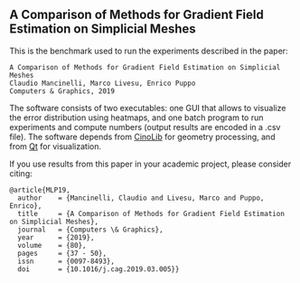 ## A Comparison of Methods for Gradient Field Estimation on Simplicial Meshes

This is the benchmark used to run the experiments described in the paper:

```
A Comparison of Methods for Gradient Field Estimation on Simplicial Meshes
Claudio Mancinelli, Marco Livesu, Enrico Puppo
Computers & Graphics, 2019
```

The software consists of two executables: one GUI that allows to visualize the error distribution using heatmaps, and one batch program to run experiments and compute numbers (output results are encoded in a .csv file). The software depends from  [CinoLib](https://github.com/mlivesu/cinolib) for geometry processing, and from [Qt](https://www.qt.io) for visualization.

If you use results from this paper in your academic project, please consider citing:

```
@article{MLP19,
  author    = {Mancinelli, Claudio and Livesu, Marco and Puppo, Enrico},
  title     = {A Comparison of Methods for Gradient Field Estimation on Simplicial Meshes},
  journal   = {Computers \& Graphics},
  year      = {2019},
  volume    = {80},
  pages     = {37 - 50},
  issn      = {0097-8493},
  doi       = {10.1016/j.cag.2019.03.005}}
  ```

